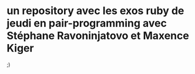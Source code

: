 # un repository avec les exos ruby de jeudi en pair-programming avec Stéphane Ravoninjatovo et Maxence Kiger 
;)

